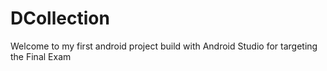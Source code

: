 # DCollection

Welcome to my first android project build with Android Studio for targeting the Final Exam
